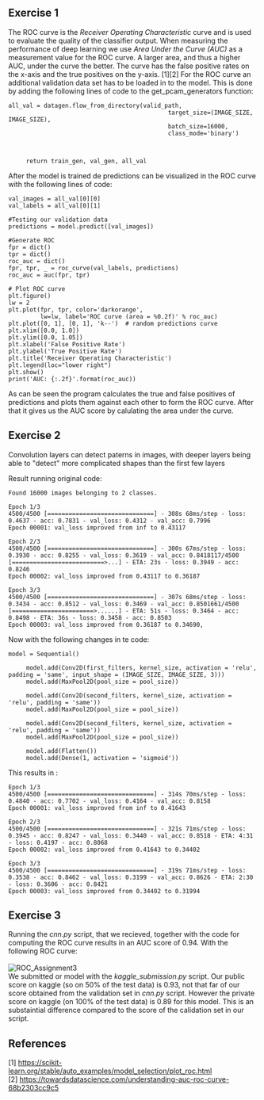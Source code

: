 ## Exercise 1
The ROC curve is the *Receiver Operating Characteristic* curve and is used to evaluate the quality of the classifier output.
When measuring the performance of deep learning we use *Area Under the Curve (AUC)* as a measurement value for the ROC curve. A larger area, and thus a higher AUC, under the curve the better. The curve has the false positive rates on the x-axis and the true positives on the y-axis. [1][2] For the ROC curve an additional validation data set has to be loaded in to the model. This is done by adding the following lines of code to the get_pcam_generators function:
```
all_val = datagen.flow_from_directory(valid_path,
                                             target_size=(IMAGE_SIZE, IMAGE_SIZE),
                                             batch_size=16000,
                                             class_mode='binary')
     
     
        
     return train_gen, val_gen, all_val
```
After the model is trained de predictions can be visualized in the ROC curve with the following lines of code:
```
val_images = all_val[0][0]
val_labels = all_val[0][1]

#Testing our validation data
predictions = model.predict([val_images])

#Generate ROC
fpr = dict()
tpr = dict()
roc_auc = dict()
fpr, tpr, _ = roc_curve(val_labels, predictions)
roc_auc = auc(fpr, tpr)

# Plot ROC curve
plt.figure()
lw = 2
plt.plot(fpr, tpr, color='darkorange', 
         lw=lw, label='ROC curve (area = %0.2f)' % roc_auc)
plt.plot([0, 1], [0, 1], 'k--')  # random predictions curve
plt.xlim([0.0, 1.0])
plt.ylim([0.0, 1.05])
plt.xlabel('False Positive Rate')
plt.ylabel('True Positive Rate')
plt.title('Receiver Operating Characteristic')
plt.legend(loc="lower right")
plt.show()
print('AUC: {:.2f}'.format(roc_auc))
```
As can be seen the program calculates the true and false positives of predictions and plots them against each other to form the ROC curve. After that it gives us the AUC score by calulating the area under the curve. 

## Exercise 2
Convolution layers can detect paterns in images, with deeper layers being able to "detect" more complicated shapes than the first few layers

Result running original code:
```
Found 16000 images belonging to 2 classes.

Epoch 1/3
4500/4500 [==============================] - 308s 68ms/step - loss: 0.4637 - acc: 0.7831 - val_loss: 0.4312 - val_acc: 0.7996
Epoch 00001: val_loss improved from inf to 0.43117

Epoch 2/3
4500/4500 [==============================] - 300s 67ms/step - loss: 0.3930 - acc: 0.8255 - val_loss: 0.3619 - val_acc: 0.8418117/4500 [==========================>...] - ETA: 23s - loss: 0.3949 - acc: 0.8246
Epoch 00002: val_loss improved from 0.43117 to 0.36187

Epoch 3/3
4500/4500 [==============================] - 307s 68ms/step - loss: 0.3434 - acc: 0.8512 - val_loss: 0.3469 - val_acc: 0.8501661/4500 [=======================>......] - ETA: 51s - loss: 0.3464 - acc: 0.8498 - ETA: 36s - loss: 0.3458 - acc: 0.8503
Epoch 00003: val_loss improved from 0.36187 to 0.34690,
```
Now with the following changes in te code:
```
model = Sequential()

     model.add(Conv2D(first_filters, kernel_size, activation = 'relu', padding = 'same', input_shape = (IMAGE_SIZE, IMAGE_SIZE, 3)))
     model.add(MaxPool2D(pool_size = pool_size))

     model.add(Conv2D(second_filters, kernel_size, activation = 'relu', padding = 'same'))
     model.add(MaxPool2D(pool_size = pool_size))

     model.add(Conv2D(second_filters, kernel_size, activation = 'relu', padding = 'same'))
     model.add(MaxPool2D(pool_size = pool_size))
     
     model.add(Flatten())
     model.add(Dense(1, activation = 'sigmoid'))
```
This results in :
```
Epoch 1/3
4500/4500 [==============================] - 314s 70ms/step - loss: 0.4840 - acc: 0.7702 - val_loss: 0.4164 - val_acc: 0.8158
Epoch 00001: val_loss improved from inf to 0.41643

Epoch 2/3
4500/4500 [==============================] - 321s 71ms/step - loss: 0.3945 - acc: 0.8247 - val_loss: 0.3440 - val_acc: 0.8518 - ETA: 4:31 - loss: 0.4197 - acc: 0.8068
Epoch 00002: val_loss improved from 0.41643 to 0.34402

Epoch 3/3
4500/4500 [==============================] - 319s 71ms/step - loss: 0.3538 - acc: 0.8462 - val_loss: 0.3199 - val_acc: 0.8626 - ETA: 2:30 - loss: 0.3606 - acc: 0.8421
Epoch 00003: val_loss improved from 0.34402 to 0.31994
```

## Exercise 3
Running the *cnn.py* script, that we recieved, together with the code for computing the ROC curve results in an AUC score of 0.94. With the following ROC curve: \
\
![ROC_Assignment3](https://user-images.githubusercontent.com/46131144/55402977-05d5f580-5555-11e9-9bfb-5528775f2492.png)
\
We submitted or model with the *kaggle_submission.py* script. 
Our public score on kaggle (so on 50% of the test data) is 0.93, not that far of our score obtained from the validation set in *cnn.py* script. However the private score on kaggle (on 100% of the test data) is 0.89 for this model. This is an substaintial difference compared to the score of the calidation set in our script. 
## References 
[1] https://scikit-learn.org/stable/auto_examples/model_selection/plot_roc.html \
[2] https://towardsdatascience.com/understanding-auc-roc-curve-68b2303cc9c5
